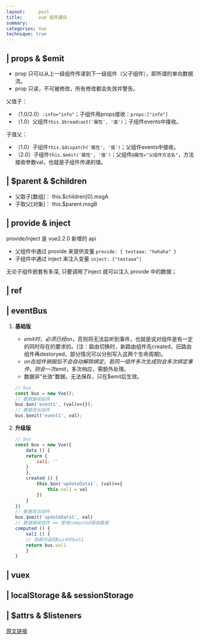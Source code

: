 ```yaml
---
layout:     post
title:      vue 组件通讯
summary:
categories: Vue
technique: true
---
```


## | props & $emit

- prop 只可以从上一级组件传递到下一级组件（父子组件），即所谓的单向数据流。
- prop 只读，不可被修改，所有修改都会失效并警告。

父值子：     
- （1.0/2.0）`:info="info"`；子组件用props接收：`props:["info"]`
- （1.0）父组件`this.$broadcast('属性', '值')`；子组件events中接收。  

子值父：   
- （1.0）子组件`this.$dispatch('属性', '值')`；父组件events中接收。   
- （2.0）子组件`this.$emit('属性', '值')`；父组件`@属性="父组件方法名"`，方法接收参数val，也就是子组件传递的值。

## | $parent & $children

- 父取子[数组]： this.$children[0].msgA  
- 子取父[对象]： this.$parent.msgB

## | provide & inject

provide/inject 是 vue2.2.0 新增的 api

- 父组件中通过 provide 来提供变量 `provide: { testaaa: "hahaha" }`
- 子组件中通过 inject 来注入变量 `inject: ["testaaa"]`

无论子组件嵌套有多深, 只要调用了inject 就可以注入 provide 中的数据；

## | ref 

## | eventBus


1. **基础版**
    - $emit时，必须已经$on，否则将无法监听到事件，也就是说对组件是有一定的同时存在的要求的。(注：路由切换时，新路由组件先created，旧路由组件再destoryed，部分情况可以分别写入这两个生命周期)。    
    - $on在组件销毁后不会自动解除绑定，若同一组件多次生成则会多次绑定事件，则会一次$emit，多次响应，需额外处理。    
    - 数据非“长效”数据，无法保存，只在$emit后生效。   

    ```javascript
    // bus
    const bus = new Vue(); 
    // 数据接收组件
    bus.$on('event1', (val)=>{});
    // 数据发出组件
    bus.$emit('event1', val);
    ```

2. **升级版**

    ```javascript
    // bus
    const bus = new Vue({
        data () {
        return {
            val1: ''
        }
        },
        created () {
            this.$on('updateData1', (val)=>{
                this.val1 = val
            })
        }
    })
    // 数据发出组件
    bus.$emit('updateData1', val)
    // 数据接收组件 == 使用computed接收数据
    computed () {
        val1 () {
        // 依赖并返回bus中的val1
        return bus.val1
        }
    }
    ```


## | vuex

## | localStorage && sessionStorage

## | $attrs & $listeners


[原文链接](https://juejin.im/post/5d267dcdf265da1b957081a3)